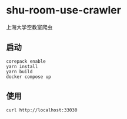 # shu-room-use-crawler

上海大学空教室爬虫


## 启动

```
corepack enable
yarn install
yarn build
docker compose up
```

## 使用

```
curl http://localhost:33030
```